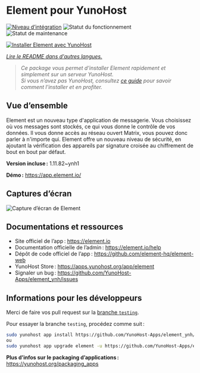 <!--
Nota bene : ce README est automatiquement généré par <https://github.com/YunoHost/apps/tree/master/tools/readme_generator>
Il NE doit PAS être modifié à la main.
-->

# Element pour YunoHost

[![Niveau d’intégration](https://dash.yunohost.org/integration/element.svg)](https://ci-apps.yunohost.org/ci/apps/element/) ![Statut du fonctionnement](https://ci-apps.yunohost.org/ci/badges/element.status.svg) ![Statut de maintenance](https://ci-apps.yunohost.org/ci/badges/element.maintain.svg)

[![Installer Element avec YunoHost](https://install-app.yunohost.org/install-with-yunohost.svg)](https://install-app.yunohost.org/?app=element)

*[Lire le README dans d'autres langues.](./ALL_README.md)*

> *Ce package vous permet d’installer Element rapidement et simplement sur un serveur YunoHost.*  
> *Si vous n’avez pas YunoHost, consultez [ce guide](https://yunohost.org/install) pour savoir comment l’installer et en profiter.*

## Vue d’ensemble

Element est un nouveau type d'application de messagerie. Vous choisissez où vos messages sont stockés, ce qui vous donne le contrôle de vos données. Il vous donne accès au réseau ouvert Matrix, vous pouvez donc parler à n'importe qui. Element offre un nouveau niveau de sécurité, en ajoutant la vérification des appareils par signature croisée au chiffrement de bout en bout par défaut. 

**Version incluse :** 1.11.82~ynh1

**Démo :** <https://app.element.io/>

## Captures d’écran

![Capture d’écran de Element](./doc/screenshots/homepage-all-platforms-1_1.png)

## Documentations et ressources

- Site officiel de l’app : <https://element.io>
- Documentation officielle de l’admin : <https://element.io/help>
- Dépôt de code officiel de l’app : <https://github.com/element-hq/element-web>
- YunoHost Store : <https://apps.yunohost.org/app/element>
- Signaler un bug : <https://github.com/YunoHost-Apps/element_ynh/issues>

## Informations pour les développeurs

Merci de faire vos pull request sur la [branche `testing`](https://github.com/YunoHost-Apps/element_ynh/tree/testing).

Pour essayer la branche `testing`, procédez comme suit :

```bash
sudo yunohost app install https://github.com/YunoHost-Apps/element_ynh/tree/testing --debug
ou
sudo yunohost app upgrade element -u https://github.com/YunoHost-Apps/element_ynh/tree/testing --debug
```

**Plus d’infos sur le packaging d’applications :** <https://yunohost.org/packaging_apps>
